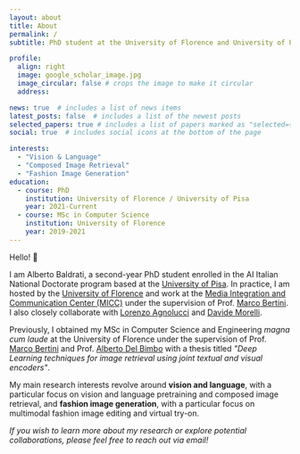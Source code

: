 ```yaml
---
layout: about
title: About
permalink: /
subtitle: PhD student at the University of Florence and University of Pisa, Italy

profile:
  align: right
  image: google_scholar_image.jpg
  image_circular: false # crops the image to make it circular
  address:

news: true  # includes a list of news items
latest_posts: false  # includes a list of the newest posts
selected_papers: true # includes a list of papers marked as "selected={true}"
social: true  # includes social icons at the bottom of the page

interests:
  - "Vision & Language"
  - "Composed Image Retrieval"
  - "Fashion Image Generation"
education:
  - course: PhD
    institution: University of Florence / University of Pisa 
    year: 2021-Current
  - course: MSc in Computer Science
    institution: University of Florence
    year: 2019-2021
---
```


Hello! 👋

I am Alberto Baldrati, a second-year PhD student enrolled in the AI Italian National Doctorate program based at the [University of Pisa](https://www.unipi.it/index.php/english]).
In practice, I am hosted by the [University of Florence](https://www.unifi.it/changelang-eng.html) and work at the [Media Integration and Communication Center (MICC)](https://www.micc.unifi.it/) under the supervision of Prof. [Marco Bertini](https://scholar.google.com/citations?user=SBm9ZpYAAAAJ&hl=en). I also closely collaborate with [Lorenzo Agnolucci](https://scholar.google.com/citations?user=hsCt4ZAAAAAJ&hl=en) and [Davide Morelli](https://scholar.google.com/citations?user=UJ4D3rYAAAAJ&hl=en).

Previously, I obtained my MSc in Computer Science and Engineering <em>magna cum laude</em> at the University of Florence under the supervision of Prof. [Marco Bertini](https://scholar.google.com/citations?user=SBm9ZpYAAAAJ&hl=en) and Prof. [Alberto Del Bimbo](https://scholar.google.com/citations?user=bf2ZrFcAAAAJ&hl=en) with a thesis titled <em>"Deep Learning techniques for image retrieval using joint textual and visual encoders"</em>.

My main research interests revolve around <strong>vision and language</strong>, with a particular focus on vision and language pretraining and composed image retrieval, and <strong>fashion image generation</strong>, with a particular focus on multimodal fashion image editing and virtual try-on.

<em>If you wish to learn more about my research or explore potential collaborations, please feel free to reach out via email!</em>
